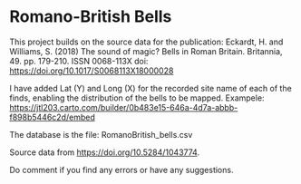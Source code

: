 # Romano-British Bells
This project builds on the source data for the publication: Eckardt, H. and Williams, S. (2018) The sound of magic? Bells in Roman Britain. Britannia, 49. pp. 179-210. ISSN 0068-113X doi: https://doi.org/10.1017/S0068113X18000028

I have added Lat (Y) and Long (X) for the recorded site name of each of the finds, enabling the distribution of the bells to be mapped. Exampele: https://jtl203.carto.com/builder/0b483e15-646a-4d7a-abbb-f898b5446c2d/embed

The database is the file: RomanoBritish_bells.csv

Source data from https://doi.org/10.5284/1043774.

Do comment if you find any errors or have any suggestions.
